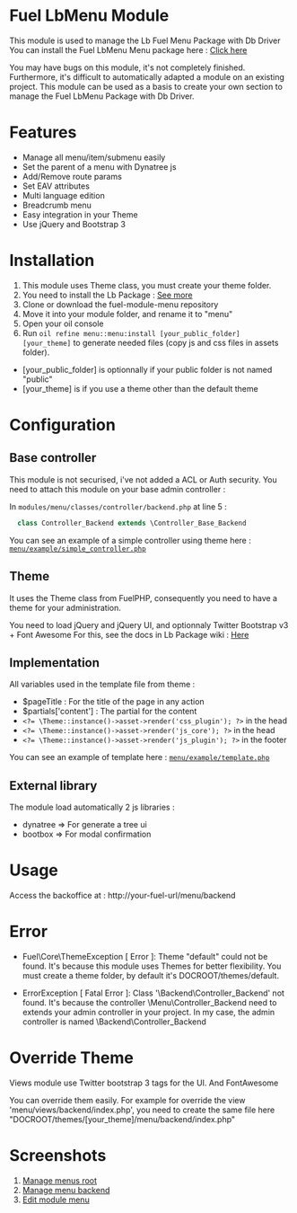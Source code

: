# Fuel LbMenu Module

This module is used to manage the Lb Fuel Menu Package with Db Driver
You can install the Fuel LbMenu Menu package here : [Click here](https://github.com/jhuriez/fuel-lbMenu-package)

You may have bugs on this module, it's not completely finished. Furthermore, it's difficult to automatically adapted a module on an existing project.
This module can  be used as a basis to create your own section to manage the Fuel LbMenu Package with Db Driver.

# Features

* Manage all menu/item/submenu easily
* Set the parent of a menu with Dynatree js
* Add/Remove route params
* Set EAV attributes
* Multi language edition
* Breadcrumb menu
* Easy integration in your Theme
* Use jQuery and Bootstrap 3

# Installation

1. This module uses Theme class, you must create your theme folder.
2. You need to install the Lb Package : [See more](http://github.com/jhuriez/fuel-lb-package)
3. Clone or download the fuel-module-menu repository
4. Move it into your module folder, and rename it to "menu"
5. Open your oil console
6. Run `oil refine menu::menu:install [your_public_folder] [your_theme]` to generate needed files (copy js and css files in assets folder). 
* [your_public_folder] is optionnally if your public folder is not named "public"
* [your_theme] is if you use a theme other than the default theme

# Configuration

## Base controller

This module is not securised, i've not added a ACL or Auth security. You need to attach this module on your base admin controller :

In `modules/menu/classes/controller/backend.php` at line 5 :

```php
  class Controller_Backend extends \Controller_Base_Backend
```

You can see an example of a simple controller using theme here : [`menu/example/simple_controller.php`](http://github.com/jhuriez/fuel-lb-package/blob/master/example/simple_controller.php)

## Theme

It uses the Theme class from FuelPHP, consequently you need to have a theme for your administration.

You need to load jQuery and jQuery UI, and optionnaly Twitter Bootstrap v3 + Font Awesome
For this, see the docs in Lb Package wiki : [Here](http://github.com/jhuriez/fuel-lb-package/blob/master/wiki/theme.md)

## Implementation

All variables used in the template file from theme :

* $pageTitle : For the title of the page in any action
* $partials['content'] : The partial for the content
* `<?= \Theme::instance()->asset->render('css_plugin'); ?>` in the head
* `<?= \Theme::instance()->asset->render('js_core'); ?>` in the head
* `<?= \Theme::instance()->asset->render('js_plugin'); ?>` in the footer

You can see an example of template here : [`menu/example/template.php`](http://github.com/jhuriez/fuel-lb-package/blob/master/example/template.php)

## External library

The module load automatically 2 js libraries :

* dynatree => For generate a tree ui
* bootbox => For modal confirmation

# Usage

Access the backoffice at : http://your-fuel-url/menu/backend

# Error

- Fuel\Core\ThemeException [ Error ]: Theme "default" could not be found.
It's because this module uses Themes for better flexibility. You must create a theme folder, by default it's DOCROOT/themes/default.

- ErrorException [ Fatal Error ]: Class '\Backend\Controller_Backend' not found.
It's because the controller \Menu\Controller_Backend need to extends your admin controller in your project. In my case, the admin controller is named \Backend\Controller_Backend

# Override Theme

Views module use Twitter bootstrap 3 tags for the UI. And FontAwesome

You can override them easily. For example for override the view 'menu/views/backend/index.php', you need to create the same file here "DOCROOT/themes/[your_theme]/menu/backend/index.php"

# Screenshots

1. [Manage menus root](http://i.imgur.com/sO06Y6R.png)
2. [Manage menu backend](http://i.imgur.com/4BGDyPE.png)
3. [Edit module menu](http://i.imgur.com/lav0mPL.png)